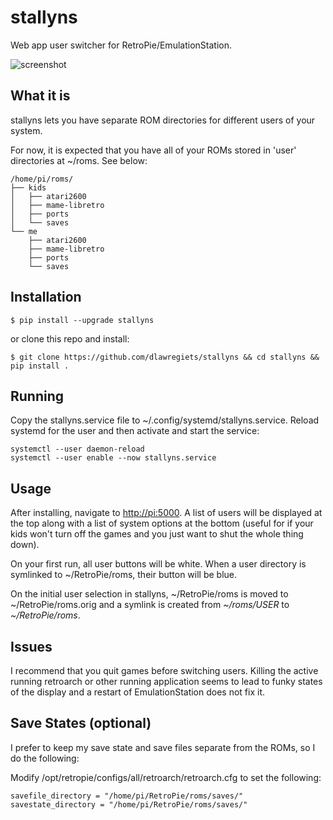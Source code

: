 # stallyns

Web app user switcher for RetroPie/EmulationStation.

![screenshot][screenshot]

## What it is

stallyns lets you have separate ROM directories for different users of your system.

For now, it is expected that you have all of your ROMs stored in 'user' directories at \~/roms. See below:

    /home/pi/roms/
    ├── kids
    │   ├── atari2600
    │   ├── mame-libretro
    │   ├── ports
    │   └── saves
    └── me
        ├── atari2600
        ├── mame-libretro
        ├── ports
        └── saves

## Installation

    $ pip install --upgrade stallyns

or clone this repo and install:

    $ git clone https://github.com/dlawregiets/stallyns && cd stallyns && pip install .

## Running

Copy the stallyns.service file to \~/.config/systemd/stallyns.service. Reload systemd for the user and then activate and start the service:

    systemctl --user daemon-reload
    systemctl --user enable --now stallyns.service

## Usage

After installing, navigate to <http://pi:5000>. A list of users will be displayed at the top along with a list of system options at the bottom (useful for if your kids won't turn off the games and you just want to shut the whole thing down).

On your first run, all user buttons will be white. When a user directory is symlinked to ~/RetroPie/roms, their button will be blue.

On the initial user selection in stallyns, \~/RetroPie/roms is moved to ~/RetroPie/roms.orig and a symlink is created from *\~/roms/USER* to *\~/RetroPie/roms*.

## Issues

I recommend that you quit games before switching users. Killing the active running retroarch or other running application seems to lead to funky states of the display and a restart of EmulationStation does not fix it.

## Save States (optional)

I prefer to keep my save state and save files separate from the ROMs, so I do the following:

Modify /opt/retropie/configs/all/retroarch/retroarch.cfg to set the following:

    savefile_directory = "/home/pi/RetroPie/roms/saves/"
    savestate_directory = "/home/pi/RetroPie/roms/saves/"


[screenshot]: resources/screenshot.png